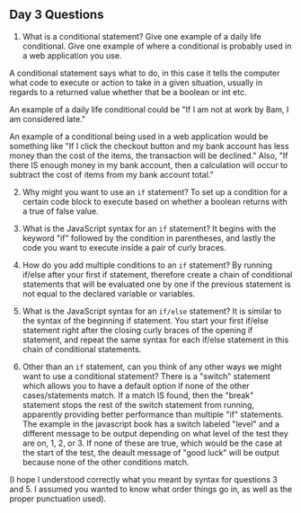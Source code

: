 ## Day 3 Questions

1. What is a conditional statement? Give one example of a daily life conditional. Give one example of where a conditional is probably used in a web application you use.

A conditional statement says what to do, in this case it tells the computer what code to execute or action to take in a given situation, usually in regards to a returned value whether that be a boolean or int etc.

An example of a daily life conditional could be "If I am not at work by 8am, I am considered late."

An example of a conditional being used in a web application would be something like "If I click the checkout button and my bank account has less money than the cost of the items, the transaction will be declined." Also, "If there IS enough money in my bank account, then a calculation will occur to subtract the cost of items from my bank account total."

2. Why might you want to use an `if` statement?
To set up a condition for a certain code block to execute based on whether a boolean returns with a true of false value.

3. What is the JavaScript syntax for an `if` statement?
It begins with the keyword "if" followed by the condition in parentheses, and lastly the code you want to execute inside a pair of curly braces.

4. How do you add multiple conditions to an `if` statement?
By running if/else after your first if statement, therefore create a chain of conditional statements that will be evaluated one by one if the previous statement is not equal to the declared variable or variables.

5. What is the JavaScript syntax for an `if/else` statement?
It is similar to the syntax of the beginning if statement. You start your first if/else statement right after the closing curly braces of the opening if statement, and repeat the same syntax for each if/else statement in this chain of conditional statements.

6. Other than an `if` statement, can you think of any other ways we might want to use a conditional statement? There is a "switch" statement which allows you to have a default option if none of the other cases/statements match. If a match IS found, then the "break" statement stops the rest of the switch statement from running, apparently providing better performance than multiple "if" statements. The example in the javascript book has a switch labeled "level" and a different message to be output depending on what level of the test they are on, 1, 2, or 3. If none of these are true, which would be the case at the start of the test, the deault message of "good luck" will be output because none of the other conditions match.

(I hope I understood correctly what you meant by syntax for questions 3 and 5. I assumed you wanted to know what order things go in, as well as the proper punctuation used).
